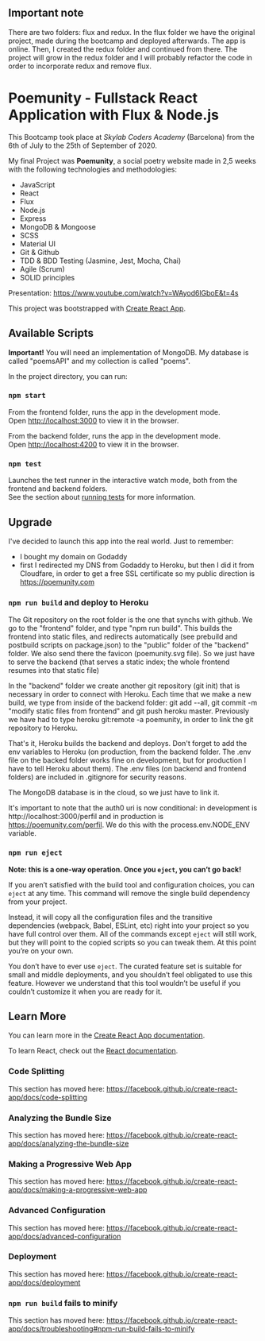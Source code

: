 ## Important note

There are two folders: flux and redux. In the flux folder we have the original project, made during the bootcamp and deployed afterwards. The app is online. Then, I created the redux folder and continued from there. The project will grow in the redux folder and I will probably refactor the code in order to incorporate redux and remove flux.

# Poemunity - Fullstack React Application with Flux & Node.js

This Bootcamp took place at _Skylab Coders Academy_ (Barcelona) from the 6th of July to the 25th of September of 2020.

My final Project was **Poemunity**, a social poetry website made in 2,5 weeks with the following technologies and methodologies:

- JavaScript
- React
- Flux
- Node.js
- Express
- MongoDB & Mongoose
- SCSS
- Material UI
- Git & Github
- TDD & BDD Testing (Jasmine, Jest, Mocha, Chai)
- Agile (Scrum)
- SOLID principles

Presentation: https://www.youtube.com/watch?v=WAyod6lGboE&t=4s

This project was bootstrapped with [Create React App](https://github.com/facebook/create-react-app).

## Available Scripts

**Important!** You will need an implementation of MongoDB. My database is called "poemsAPI" and my collection is called "poems".

In the project directory, you can run:

### `npm start`

From the frontend folder, runs the app in the development mode.<br />
Open [http://localhost:3000](http://localhost:3000) to view it in the browser.


From the backend folder, runs the app in the development mode.<br />
Open [http://localhost:4200](http://localhost:4200) to view it in the browser.


### `npm test`

Launches the test runner in the interactive watch mode, both from the frontend and backend folders.<br />
See the section about [running tests](https://facebook.github.io/create-react-app/docs/running-tests) for more information.

## Upgrade

I've decided to launch this app into the real world. Just to remember:
- I bought my domain on Godaddy
- first I redirected my DNS from Godaddy to Heroku, but then I did it from Cloudfare, in order to get a free SSL certificate so my public direction is https://poemunity.com 

### `npm run build` and deploy to Heroku

The Git repository on the root folder is the one that synchs with github. We go to the "frontend" folder, and type "npm run build". This builds the frontend into static files, and redirects automatically (see prebuild and postbuild scripts on package.json) to the "public" folder of the "backend" folder. We also send there the favicon (poemunity.svg file). So we just have to serve the backend (that serves a static index; the whole frontend resumes into that static file)

In the "backend" folder we create another git repository (git init) that is necessary in order to connect with Heroku. Each time that we make a new build, we type from inside of the backend folder: git add --all, git commit -m "modify static files from frontend" and git push heroku master. Previously we have had to type heroku git:remote -a poemunity, in order to link the git repository to Heroku.

That's it, Heroku builds the backend and deploys. Don't forget to add the env variables to Heroku (on production, from the backend folder. The .env file on the backed folder works fine on development, but for production I have to tell Heroku about them). The .env files (on backend and frontend folders) are included in .gitignore for security reasons.

The MongoDB database is in the cloud, so we just have to link it.

It's important to note that the auth0 uri is now conditional: in development is http://localhost:3000/perfil and in production is https://poemunity.com/perfil. We do this with the process.env.NODE_ENV variable.

### `npm run eject`

**Note: this is a one-way operation. Once you `eject`, you can’t go back!**

If you aren’t satisfied with the build tool and configuration choices, you can `eject` at any time. This command will remove the single build dependency from your project.

Instead, it will copy all the configuration files and the transitive dependencies (webpack, Babel, ESLint, etc) right into your project so you have full control over them. All of the commands except `eject` will still work, but they will point to the copied scripts so you can tweak them. At this point you’re on your own.

You don’t have to ever use `eject`. The curated feature set is suitable for small and middle deployments, and you shouldn’t feel obligated to use this feature. However we understand that this tool wouldn’t be useful if you couldn’t customize it when you are ready for it.

## Learn More

You can learn more in the [Create React App documentation](https://facebook.github.io/create-react-app/docs/getting-started).

To learn React, check out the [React documentation](https://reactjs.org/).

### Code Splitting

This section has moved here: https://facebook.github.io/create-react-app/docs/code-splitting

### Analyzing the Bundle Size

This section has moved here: https://facebook.github.io/create-react-app/docs/analyzing-the-bundle-size

### Making a Progressive Web App

This section has moved here: https://facebook.github.io/create-react-app/docs/making-a-progressive-web-app

### Advanced Configuration

This section has moved here: https://facebook.github.io/create-react-app/docs/advanced-configuration

### Deployment

This section has moved here: https://facebook.github.io/create-react-app/docs/deployment

### `npm run build` fails to minify

This section has moved here: https://facebook.github.io/create-react-app/docs/troubleshooting#npm-run-build-fails-to-minify